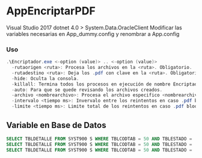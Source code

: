 # AppEncriptarPDF

Visual Studio 2017
dotnet 4.0 > System.Data.OracleClient
Modificar las variables necesarias en App_dummy.config y renombrar a App.config

### Uso

```powershell
.\Encriptador.exe <-option (value)> .. <-option (value)>
  -rutaorigen <ruta>: Procesa los archivos en la <ruta>. Obligatorio.
  -rutadestino <ruta>: Deja los .pdf con clave en la <ruta>. Obligatorio.
  -hide: Oculta la consola.
  -killall: Termina todos los procesos en ejecución de nombre Encriptador.exe.
  -auto: Para que se quede revisando los archivos creados.
  -archivo <nombrearchivo>: Procesa el archivo especifico <nombrearchivo>.
  -intervalo <tiempo ms>: Invervalo entre los reintentos en caso .pdf bloqueado.
  -limite <tiempo ms>: Limite total de los reintentos en caso .pdf bloqueado.

```

## Variable en Base de Datos
```SQL
SELECT TBLDETALLE FROM SYST900 S WHERE TBLCODTAB = 50 AND TBLESTADO = '1' AND tblcodarg IN (17) --RutaInputPCT
SELECT TBLDETALLE FROM SYST900 S WHERE TBLCODTAB = 50 AND TBLESTADO = '1' AND tblcodarg IN (18) --RutaOutputPCT
SELECT TBLDETALLE FROM SYST900 S WHERE TBLCODTAB = 50 AND TBLESTADO = '1' AND tblcodarg IN (19) --RutaRejectedPCT
```